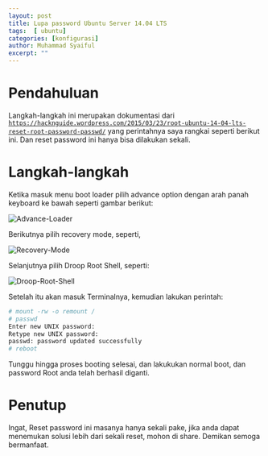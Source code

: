 ```yaml
---
layout: post
title: Lupa password Ubuntu Server 14.04 LTS
tags:  [ ubuntu]
categories: [konfigurasi]
author: Muhammad Syaiful
excerpt: ""
---
```


Pendahuluan
===

Langkah-langkah ini merupakan dokumentasi dari <code>https://hacknguide.wordpress.com/2015/03/23/root-ubuntu-14-04-lts-reset-root-password-passwd/</code> yang perintahnya saya rangkai seperti berikut ini. Dan reset password ini hanya bisa dilakukan sekali.

Langkah-langkah
===

Ketika masuk menu boot loader pilih advance option dengan arah panah keyboard ke bawah seperti gambar berikut:

![Advance-Loader](/myblog/assets/images/advance-loader.png)

Berikutnya pilih recovery mode, seperti,

![Recovery-Mode](/myblog/assets/images/recovery-mode.png)

Selanjutnya pilih Droop Root Shell, seperti:

![Droop-Root-Shell](/myblog/assets/images/droop-root-shell.png)

Setelah itu akan masuk Terminalnya, kemudian lakukan perintah:

```bash
# mount -rw -o remount /
# passwd
Enter new UNIX password:
Retype new UNIX password:
passwd: password updated successfully
# reboot
```

Tunggu hingga proses booting selesai, dan lakukukan normal boot, dan password Root anda telah berhasil diganti.


Penutup
===
Ingat, Reset password ini masanya hanya sekali pake, jika anda dapat menemukan solusi lebih dari sekali reset, mohon di share. Demikan semoga bermanfaat.
